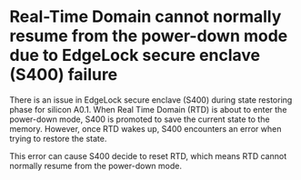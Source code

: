 # Real-Time Domain cannot normally resume from the power-down mode due to EdgeLock secure enclave \(S400\) failure

There is an issue in EdgeLock secure enclave \(S400\) during state restoring phase for silicon A0.1. When Real Time Domain \(RTD\) is about to enter the power-down mode, S400 is promoted to save the current state to the memory. However, once RTD wakes up, S400 encounters an error when trying to restore the state.

This error can cause S400 decide to reset RTD, which means RTD cannot normally resume from the power-down mode.
